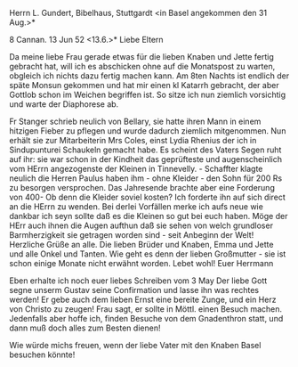 Herrn L. Gundert, Bibelhaus, Stuttgardt
<in Basel angekommen den 31 Aug.>*

8 Cannan. 13 Jun 52
 <13.6.>*
Liebe Eltern

Da meine liebe Frau gerade etwas für die lieben Knaben und Jette fertig gebracht hat, will ich es abschicken ohne auf die Monatspost zu warten, obgleich ich nichts dazu fertig machen kann. Am 8ten Nachts ist endlich der späte Monsun gekommen und hat mir einen kl Katarrh gebracht, der aber Gottlob schon im Weichen begriffen ist. So sitze ich nun ziemlich vorsichtig und warte der Diaphorese ab.

Fr Stanger schrieb neulich von Bellary, sie hatte ihren Mann in einem hitzigen Fieber zu pflegen und wurde dadurch ziemlich mitgenommen. Nun erhält sie zur Mitarbeiterin Mrs Coles, einst Lydia Rhenius der ich in Sindupunturei Schaukeln gemacht habe. Es scheint des Vaters Segen ruht auf ihr: sie war schon in der Kindheit das geprüfteste und augenscheinlich vom HErrn angezogenste der Kleinen in Tinnevelly. - Schaffter klagte neulich die Herren Paulus haben ihm - ohne Kleider - den Sohn für 200 Rs zu besorgen versprochen. Das Jahresende brachte aber eine Forderung von 400- Ob denn die Kleider soviel kosten? Ich forderte ihn auf sich direct an die HErrn zu wenden. Bei derlei Vorfällen merke ich aufs neue wie dankbar ich seyn sollte daß es die Kleinen so gut bei euch haben. Möge der HErr auch ihnen die Augen aufthun daß sie sehen von welch grundloser Barmherzigkeit sie getragen worden sind - seit Anbeginn der Welt! Herzliche Grüße an alle. Die lieben Brüder und Knaben, Emma und Jette und alle Onkel und Tanten. Wie geht es denn der lieben Großmutter - sie ist schon einige Monate nicht erwähnt worden. Lebet wohl!
 Euer Herrmann

Eben erhalte ich noch euer liebes Schreiben vom 3 May Der liebe Gott segne unserm Gustav seine Confirmation und lasse ihn was rechtes werden! Er gebe auch dem lieben Ernst eine bereite Zunge, und ein Herz von Christo zu zeugen! Frau sagt, er sollte in Möttl. einen Besuch machen. Jedenfalls aber hoffe ich, finden Besuche von dem Gnadenthron statt, und dann muß doch alles zum Besten dienen!

Wie würde michs freuen, wenn der liebe Vater mit den Knaben Basel besuchen könnte!

